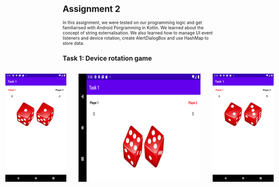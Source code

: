 # Assignment 2

In this assignment, we were tested on our programming logic and get familiarised with Android Porgramming in Kotlin. We learned about the concept of string externalisation. We also learned how to manage UI event listeners and device rotation, create AlertDialogBox and use HashMap to store data.

## Task 1: Device rotation game

<div style="display: flex; justify-content: center;">
    <img src="image.png" width="200" height="auto" style="margin: 10px; padding: 10px;">
    <img src="image-1.png" width="400" height="auto" style="margin: 10px; padding: 10px;">
    <img src="image-2.png" width="200" height="auto" style="margin: 10px; padding: 10px;">
</div>
